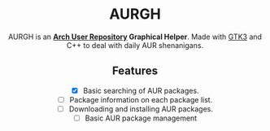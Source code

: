 <div align=center>

# AURGH


AURGH is an **[Arch User Repository](https://aur.archlinux.org/) Graphical Helper**.
Made with [GTK3](https://www.gtk.org/) and C++ to deal with daily AUR shenanigans.


## Features

- [x] Basic searching of AUR packages.
- [ ] Package information on each package list.
- [ ] Downloading and installing AUR packages.
- [ ] Basic AUR package management
